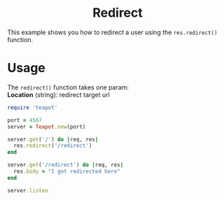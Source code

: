 <p align="center">
  <h1 align="center"><b>Redirect</b></h1>
</p>

This example shows you how to redirect a user using the `res.redirect()` function.

# Usage

The `redirect()` function takes one param:
<br>
**Location** (string): redirect target url

```rb
require 'teapot'

port = 4567
server = Teapot.new(port)

server.get('/') do |req, res|
  res.redirect('/redirect')
end

server.get('/redirect') do |req, res|
  res.body = "I got redirected here"
end

server.listen
```
